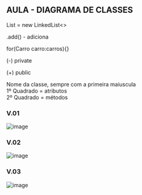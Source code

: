 ## AULA - DIAGRAMA DE CLASSES

List = new LinkedList<>

.add() - adiciona 

for(Carro carro:carros){}

(-) private

(+) public

Nome da classe, sempre com a primeira maiuscula<br>
1º Quadrado = atributos<br>
2º Quadrado = métodos<br>

<h3>V.01</h3>

![image](https://github.com/santosjhony12/bertoti/assets/123211025/3739dfcd-66c9-4a0f-ac27-2cad980c4e7e)


<h3>V.02</h3>

![image](https://github.com/santosjhony12/bertoti/assets/123211025/eab30f15-1ec5-4277-8299-1d6c42aa866c)

<h3>V.03</h3>

![image](https://github.com/santosjhony12/bertoti/assets/123211025/bc9b06fd-018e-4ccd-82da-e34259d072eb)
